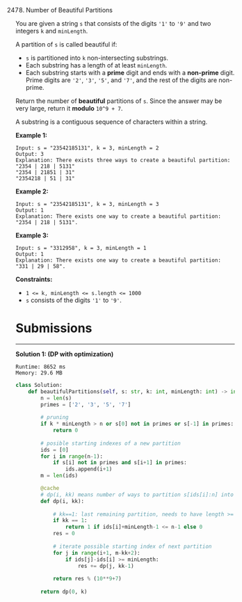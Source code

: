 2478. Number of Beautiful Partitions

You are given a string `s` that consists of the digits `'1'` to `'9'` and two integers `k` and `minLength`.

A partition of `s` is called beautiful if:

* `s` is partitioned into `k` non-intersecting substrings.
* Each substring has a length of at least `minLength`.
* Each substring starts with a **prime** digit and ends with a **non-prime** digit. Prime digits are `'2'`, `'3'`, `'5'`, and `'7'`, and the rest of the digits are non-prime.

Return the number of **beautiful** partitions of `s`. Since the answer may be very large, return it **modulo** `10^9 + 7`.

A substring is a contiguous sequence of characters within a string.

 

**Example 1:**
```
Input: s = "23542185131", k = 3, minLength = 2
Output: 3
Explanation: There exists three ways to create a beautiful partition:
"2354 | 218 | 5131"
"2354 | 21851 | 31"
"2354218 | 51 | 31"
```

**Example 2:**
```
Input: s = "23542185131", k = 3, minLength = 3
Output: 1
Explanation: There exists one way to create a beautiful partition: "2354 | 218 | 5131".
```

**Example 3:**
```
Input: s = "3312958", k = 3, minLength = 1
Output: 1
Explanation: There exists one way to create a beautiful partition: "331 | 29 | 58".
```

**Constraints:**

* `1 <= k, minLength <= s.length <= 1000`
* `s` consists of the digits `'1'` to `'9'`.

# Submissions
---
**Solution 1: (DP with optimization)**
```
Runtime: 8652 ms
Memory: 29.6 MB
```
```python
class Solution:
    def beautifulPartitions(self, s: str, k: int, minLength: int) -> int:
        n = len(s)
        primes = ['2', '3', '5', '7']
        
        # pruning
        if k * minLength > n or s[0] not in primes or s[-1] in primes:
            return 0
        
        # posible starting indexes of a new partition
        ids = [0]
        for i in range(n-1):
            if s[i] not in primes and s[i+1] in primes:
                ids.append(i+1)
        m = len(ids)

        @cache
        # dp(i, kk) means number of ways to partition s[ids[i]:n] into kk partitions
        def dp(i, kk):
            
            # kk==1: last remaining partition, needs to have length >= l
            if kk == 1:
                return 1 if ids[i]+minLength-1 <= n-1 else 0
            res = 0
            
            # iterate possible starting index of next partition
            for j in range(i+1, m-kk+2):
                if ids[j]-ids[i] >= minLength:
                    res += dp(j, kk-1)
            
            return res % (10**9+7)
        
        return dp(0, k)
```

